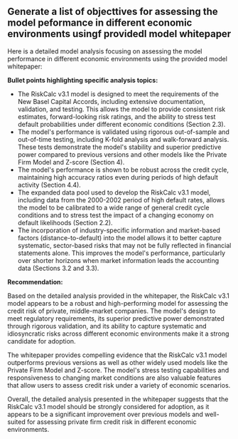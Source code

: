 ## Generate a list of objecttives for assessing the model peformance in different economic environments usingf providedl model whitepaper
Here is a detailed model analysis focusing on assessing the model performance in different economic environments using the provided model whitepaper:

**Bullet points highlighting specific analysis topics:**

- The RiskCalc v3.1 model is designed to meet the requirements of the New Basel Capital Accords, including extensive documentation, validation, and testing. This allows the model to provide consistent risk estimates, forward-looking risk ratings, and the ability to stress test default probabilities under different economic conditions (Section 2.3).
- The model's performance is validated using rigorous out-of-sample and out-of-time testing, including K-fold analysis and walk-forward analysis. These tests demonstrate the model's stability and superior predictive power compared to previous versions and other models like the Private Firm Model and Z-score (Section 4).
- The model's performance is shown to be robust across the credit cycle, maintaining high accuracy ratios even during periods of high default activity (Section 4.4).
- The expanded data pool used to develop the RiskCalc v3.1 model, including data from the 2000-2002 period of high default rates, allows the model to be calibrated to a wide range of general credit cycle conditions and to stress test the impact of a changing economy on default likelihoods (Section 2.2).
- The incorporation of industry-specific information and market-based factors (distance-to-default) into the model allows it to better capture systematic, sector-based risks that may not be fully reflected in financial statements alone. This improves the model's performance, particularly over shorter horizons when market information leads the accounting data (Sections 3.2 and 3.3).

**Recommendation:**

Based on the detailed analysis provided in the whitepaper, the RiskCalc v3.1 model appears to be a robust and high-performing model for assessing the credit risk of private, middle-market companies. The model's design to meet regulatory requirements, its superior predictive power demonstrated through rigorous validation, and its ability to capture systematic and idiosyncratic risks across different economic environments make it a strong candidate for adoption.

The whitepaper provides compelling evidence that the RiskCalc v3.1 model outperforms previous versions as well as other widely used models like the Private Firm Model and Z-score. The model's stress testing capabilities and responsiveness to changing market conditions are also valuable features that allow users to assess credit risk under a variety of economic scenarios.

Overall, the detailed analysis presented in the whitepaper suggests that the RiskCalc v3.1 model should be strongly considered for adoption, as it appears to be a significant improvement over previous models and well-suited for assessing private firm credit risk in different economic environments.